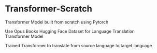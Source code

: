 # Transformer-Scratch
Transformer Model built from scratch using Pytorch

Use Opus Books Hugging Face Dataset for Language Translation Transformer Model

Trained Transformer to translate from source language to target language
